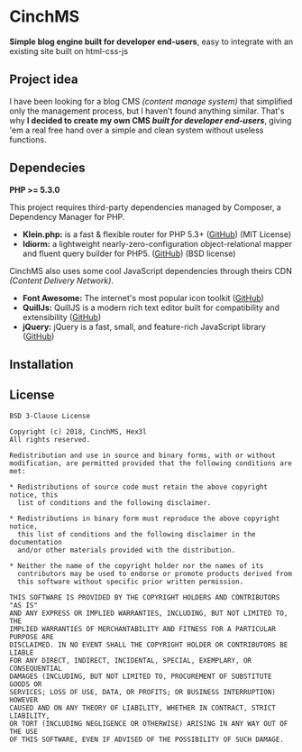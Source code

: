 CinchMS
======
**Simple blog engine built for developer end-users**, easy to integrate with an existing site built on html-css-js

Project idea
-----
I have been looking for a blog CMS _(content manage system)_ that simplified 
only the management process, but I haven’t found anything similar. That's why **I decided to create my own CMS _built for 
developer end-users_**, giving 'em a real free hand over a simple and clean system without useless functions.

Dependecies
-----

**PHP >= 5.3.0**

This project requires third-party dependencies managed by Composer, a Dependency Manager for PHP.
 -  **Klein.php:** is a fast & flexible router for PHP 5.3+ 
 ([GitHub](https://github.com/klein/klein.php)) (MIT License)
 -  **Idiorm:** a lightweight nearly-zero-configuration object-relational mapper and fluent query builder for PHP5. 
 ([GitHub](https://github.com/j4mie/idiorm)) (BSD license)
 
CinchMS also uses some cool JavaScript dependencies through theirs CDN _(Content Delivery Network)_.
 - **Font Awesome:** The internet's most popular icon toolkit
 ([GitHub](https://github.com/FortAwesome/Font-Awesome))
 - **QuillJs:** QuillJS is a modern rich text editor built for compatibility and extensibility
 ([GitHub](https://github.com/quilljs/quill))
 - **jQuery:** jQuery is a fast, small, and feature-rich JavaScript library 
 ([GitHub](https://github.com/jquery/jquery))

Installation
-----


License
-----

```
BSD 3-Clause License

Copyright (c) 2018, CinchMS, Hex3l
All rights reserved.

Redistribution and use in source and binary forms, with or without
modification, are permitted provided that the following conditions are met:

* Redistributions of source code must retain the above copyright notice, this
  list of conditions and the following disclaimer.

* Redistributions in binary form must reproduce the above copyright notice,
  this list of conditions and the following disclaimer in the documentation
  and/or other materials provided with the distribution.

* Neither the name of the copyright holder nor the names of its
  contributors may be used to endorse or promote products derived from
  this software without specific prior written permission.

THIS SOFTWARE IS PROVIDED BY THE COPYRIGHT HOLDERS AND CONTRIBUTORS "AS IS"
AND ANY EXPRESS OR IMPLIED WARRANTIES, INCLUDING, BUT NOT LIMITED TO, THE
IMPLIED WARRANTIES OF MERCHANTABILITY AND FITNESS FOR A PARTICULAR PURPOSE ARE
DISCLAIMED. IN NO EVENT SHALL THE COPYRIGHT HOLDER OR CONTRIBUTORS BE LIABLE
FOR ANY DIRECT, INDIRECT, INCIDENTAL, SPECIAL, EXEMPLARY, OR CONSEQUENTIAL
DAMAGES (INCLUDING, BUT NOT LIMITED TO, PROCUREMENT OF SUBSTITUTE GOODS OR
SERVICES; LOSS OF USE, DATA, OR PROFITS; OR BUSINESS INTERRUPTION) HOWEVER
CAUSED AND ON ANY THEORY OF LIABILITY, WHETHER IN CONTRACT, STRICT LIABILITY,
OR TORT (INCLUDING NEGLIGENCE OR OTHERWISE) ARISING IN ANY WAY OUT OF THE USE
OF THIS SOFTWARE, EVEN IF ADVISED OF THE POSSIBILITY OF SUCH DAMAGE.
```
